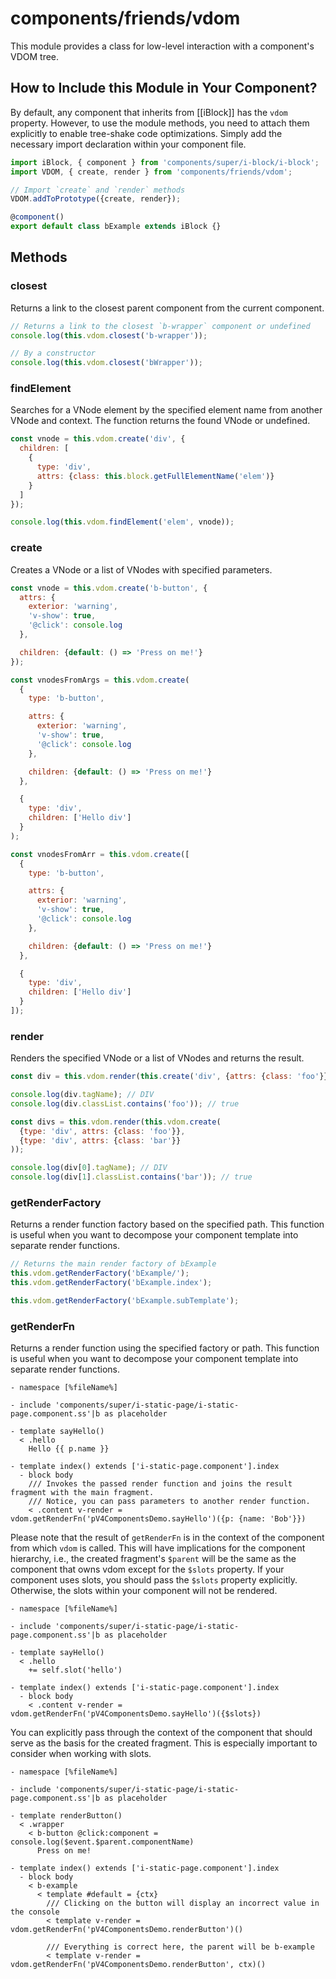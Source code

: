 # components/friends/vdom

This module provides a class for low-level interaction with a component's VDOM tree.

## How to Include this Module in Your Component?

By default, any component that inherits from [[iBlock]] has the `vdom` property.
However, to use the module methods, you need to attach them explicitly to enable tree-shake code optimizations.
Simply add the necessary import declaration within your component file.

```typescript
import iBlock, { component } from 'components/super/i-block/i-block';
import VDOM, { create, render } from 'components/friends/vdom';

// Import `create` and `render` methods
VDOM.addToPrototype({create, render});

@component()
export default class bExample extends iBlock {}
```

## Methods

### closest

Returns a link to the closest parent component from the current component.

```js
// Returns a link to the closest `b-wrapper` component or undefined
console.log(this.vdom.closest('b-wrapper'));

// By a constructor
console.log(this.vdom.closest('bWrapper'));
```

### findElement

Searches for a VNode element by the specified element name from another VNode and context.
The function returns the found VNode or undefined.

```js
const vnode = this.vdom.create('div', {
  children: [
    {
      type: 'div',
      attrs: {class: this.block.getFullElementName('elem')}
    }
  ]
});

console.log(this.vdom.findElement('elem', vnode));
```

### create

Creates a VNode or a list of VNodes with specified parameters.

```js
const vnode = this.vdom.create('b-button', {
  attrs: {
    exterior: 'warning',
    'v-show': true,
    '@click': console.log
  },

  children: {default: () => 'Press on me!'}
});

const vnodesFromArgs = this.vdom.create(
  {
    type: 'b-button',

    attrs: {
      exterior: 'warning',
      'v-show': true,
      '@click': console.log
    },

    children: {default: () => 'Press on me!'}
  },

  {
    type: 'div',
    children: ['Hello div']
  }
);

const vnodesFromArr = this.vdom.create([
  {
    type: 'b-button',

    attrs: {
      exterior: 'warning',
      'v-show': true,
      '@click': console.log
    },

    children: {default: () => 'Press on me!'}
  },

  {
    type: 'div',
    children: ['Hello div']
  }
]);
```

### render

Renders the specified VNode or a list of VNodes and returns the result.

```js
const div = this.vdom.render(this.create('div', {attrs: {class: 'foo'}}));

console.log(div.tagName); // DIV
console.log(div.classList.contains('foo')); // true

const divs = this.vdom.render(this.vdom.create(
  {type: 'div', attrs: {class: 'foo'}},
  {type: 'div', attrs: {class: 'bar'}}
));

console.log(div[0].tagName); // DIV
console.log(div[1].classList.contains('bar')); // true
```

### getRenderFactory

Returns a render function factory based on the specified path.
This function is useful when you want to decompose your component template into separate render functions.

```js
// Returns the main render factory of bExample
this.vdom.getRenderFactory('bExample/');
this.vdom.getRenderFactory('bExample.index');

this.vdom.getRenderFactory('bExample.subTemplate');
```

### getRenderFn

Returns a render function using the specified factory or path.
This function is useful when you want to decompose your component template into separate render functions.

```
- namespace [%fileName%]

- include 'components/super/i-static-page/i-static-page.component.ss'|b as placeholder

- template sayHello()
  < .hello
    Hello {{ p.name }}

- template index() extends ['i-static-page.component'].index
  - block body
    /// Invokes the passed render function and joins the result fragment with the main fragment.
    /// Notice, you can pass parameters to another render function.
    < .content v-render = vdom.getRenderFn('pV4ComponentsDemo.sayHello')({p: {name: 'Bob'}})
```

Please note that the result of `getRenderFn` is in the context of the component from which `vdom` is called.
This will have implications for the component hierarchy, i.e.,
the created fragment's `$parent` will be the same as the component that owns vdom except for the `$slots` property.
If your component uses slots, you should pass the `$slots` property explicitly. Otherwise, the slots within your component will not be rendered.

```
- namespace [%fileName%]

- include 'components/super/i-static-page/i-static-page.component.ss'|b as placeholder

- template sayHello()
  < .hello
    += self.slot('hello')

- template index() extends ['i-static-page.component'].index
  - block body
    < .content v-render = vdom.getRenderFn('pV4ComponentsDemo.sayHello')({$slots})
```

You can explicitly pass through the context of the component that should serve as the basis for the created fragment.
This is especially important to consider when working with slots.

```
- namespace [%fileName%]

- include 'components/super/i-static-page/i-static-page.component.ss'|b as placeholder

- template renderButton()
  < .wrapper
    < b-button @click:component = console.log($event.$parent.componentName)
      Press on me!

- template index() extends ['i-static-page.component'].index
  - block body
    < b-example
      < template #default = {ctx}
        /// Clicking on the button will display an incorrect value in the console
        < template v-render = vdom.getRenderFn('pV4ComponentsDemo.renderButton')()

        /// Everything is correct here, the parent will be b-example
        < template v-render = vdom.getRenderFn('pV4ComponentsDemo.renderButton', ctx)()
```
